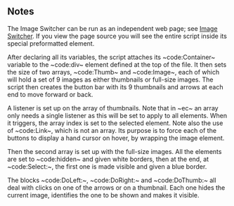 ## Notes

The Image Switcher can be run as an independent web page; see [Image Switcher](https://easycoder.github.io/examples/imageswitcher). If you view the page source you will see the entire script inside its special preformatted element.

After declaring all its variables, the script attaches its ~code:Container~ variable to the ~code:div~ element defined at the top of the file. It then sets the size of two arrays, ~code:Thumb~ and ~code:Image~, each of which will hold a set of 9 images as either thumbnails or full-size images. The script then creates the button bar with its 9 thumbnails and arrows at each end to move forward or back.

A listener is set up on the array of thumbnails. Note that in ~ec~ an array only needs a single listener as this will be set to apply to all elements. When it triggers, the array index is set to the selected element. Note also the use of ~code:Link~, which is not an array. Its purpose is to force each of the buttons to display a hand cursor on hover, by wrapping the image element.

Then the second array is set up with the full-size images. All the elements are set to ~code:hidden~ and given white borders, then at the end, at ~code:Select:~, the first one is made visible and given a blue border.

The blocks ~code:DoLeft:~, ~code:DoRight:~ and ~code:DoThumb:~ all deal with clicks on one of the arrows or on a thumbnail. Each one hides the current image, identifies the one to be shown and makes it visible.
